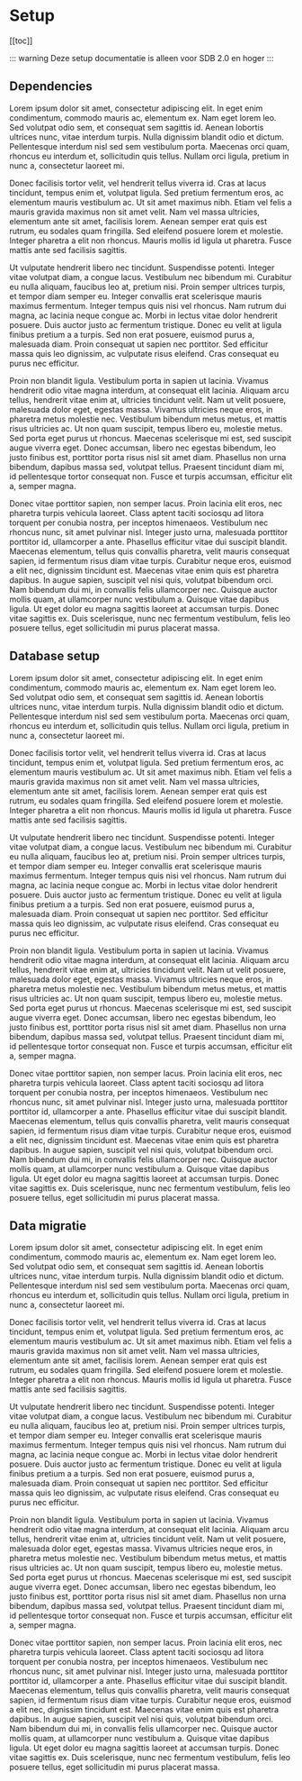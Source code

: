 # Setup

[[toc]]

::: warning
Deze setup documentatie is alleen voor SDB 2.0 en hoger
:::

## Dependencies

Lorem ipsum dolor sit amet, consectetur adipiscing elit. In eget enim condimentum, commodo mauris ac, elementum ex. Nam eget lorem leo. Sed volutpat odio sem, et consequat sem sagittis id. Aenean lobortis ultrices nunc, vitae interdum turpis. Nulla dignissim blandit odio et dictum. Pellentesque interdum nisl sed sem vestibulum porta. Maecenas orci quam, rhoncus eu interdum et, sollicitudin quis tellus. Nullam orci ligula, pretium in nunc a, consectetur laoreet mi.

Donec facilisis tortor velit, vel hendrerit tellus viverra id. Cras at lacus tincidunt, tempus enim et, volutpat ligula. Sed pretium fermentum eros, ac elementum mauris vestibulum ac. Ut sit amet maximus nibh. Etiam vel felis a mauris gravida maximus non sit amet velit. Nam vel massa ultricies, elementum ante sit amet, facilisis lorem. Aenean semper erat quis est rutrum, eu sodales quam fringilla. Sed eleifend posuere lorem et molestie. Integer pharetra a elit non rhoncus. Mauris mollis id ligula ut pharetra. Fusce mattis ante sed facilisis sagittis.

Ut vulputate hendrerit libero nec tincidunt. Suspendisse potenti. Integer vitae volutpat diam, a congue lacus. Vestibulum nec bibendum mi. Curabitur eu nulla aliquam, faucibus leo at, pretium nisi. Proin semper ultrices turpis, et tempor diam semper eu. Integer convallis erat scelerisque mauris maximus fermentum. Integer tempus quis nisi vel rhoncus. Nam rutrum dui magna, ac lacinia neque congue ac. Morbi in lectus vitae dolor hendrerit posuere. Duis auctor justo ac fermentum tristique. Donec eu velit at ligula finibus pretium a a turpis. Sed non erat posuere, euismod purus a, malesuada diam. Proin consequat ut sapien nec porttitor. Sed efficitur massa quis leo dignissim, ac vulputate risus eleifend. Cras consequat eu purus nec efficitur.

Proin non blandit ligula. Vestibulum porta in sapien ut lacinia. Vivamus hendrerit odio vitae magna interdum, at consequat elit lacinia. Aliquam arcu tellus, hendrerit vitae enim at, ultricies tincidunt velit. Nam ut velit posuere, malesuada dolor eget, egestas massa. Vivamus ultricies neque eros, in pharetra metus molestie nec. Vestibulum bibendum metus metus, et mattis risus ultricies ac. Ut non quam suscipit, tempus libero eu, molestie metus. Sed porta eget purus ut rhoncus. Maecenas scelerisque mi est, sed suscipit augue viverra eget. Donec accumsan, libero nec egestas bibendum, leo justo finibus est, porttitor porta risus nisl sit amet diam. Phasellus non urna bibendum, dapibus massa sed, volutpat tellus. Praesent tincidunt diam mi, id pellentesque tortor consequat non. Fusce et turpis accumsan, efficitur elit a, semper magna.

Donec vitae porttitor sapien, non semper lacus. Proin lacinia elit eros, nec pharetra turpis vehicula laoreet. Class aptent taciti sociosqu ad litora torquent per conubia nostra, per inceptos himenaeos. Vestibulum nec rhoncus nunc, sit amet pulvinar nisl. Integer justo urna, malesuada porttitor porttitor id, ullamcorper a ante. Phasellus efficitur vitae dui suscipit blandit. Maecenas elementum, tellus quis convallis pharetra, velit mauris consequat sapien, id fermentum risus diam vitae turpis. Curabitur neque eros, euismod a elit nec, dignissim tincidunt est. Maecenas vitae enim quis est pharetra dapibus. In augue sapien, suscipit vel nisi quis, volutpat bibendum orci. Nam bibendum dui mi, in convallis felis ullamcorper nec. Quisque auctor mollis quam, at ullamcorper nunc vestibulum a. Quisque vitae dapibus ligula. Ut eget dolor eu magna sagittis laoreet at accumsan turpis. Donec vitae sagittis ex. Duis scelerisque, nunc nec fermentum vestibulum, felis leo posuere tellus, eget sollicitudin mi purus placerat massa.

## Database setup

Lorem ipsum dolor sit amet, consectetur adipiscing elit. In eget enim condimentum, commodo mauris ac, elementum ex. Nam eget lorem leo. Sed volutpat odio sem, et consequat sem sagittis id. Aenean lobortis ultrices nunc, vitae interdum turpis. Nulla dignissim blandit odio et dictum. Pellentesque interdum nisl sed sem vestibulum porta. Maecenas orci quam, rhoncus eu interdum et, sollicitudin quis tellus. Nullam orci ligula, pretium in nunc a, consectetur laoreet mi.

Donec facilisis tortor velit, vel hendrerit tellus viverra id. Cras at lacus tincidunt, tempus enim et, volutpat ligula. Sed pretium fermentum eros, ac elementum mauris vestibulum ac. Ut sit amet maximus nibh. Etiam vel felis a mauris gravida maximus non sit amet velit. Nam vel massa ultricies, elementum ante sit amet, facilisis lorem. Aenean semper erat quis est rutrum, eu sodales quam fringilla. Sed eleifend posuere lorem et molestie. Integer pharetra a elit non rhoncus. Mauris mollis id ligula ut pharetra. Fusce mattis ante sed facilisis sagittis.

Ut vulputate hendrerit libero nec tincidunt. Suspendisse potenti. Integer vitae volutpat diam, a congue lacus. Vestibulum nec bibendum mi. Curabitur eu nulla aliquam, faucibus leo at, pretium nisi. Proin semper ultrices turpis, et tempor diam semper eu. Integer convallis erat scelerisque mauris maximus fermentum. Integer tempus quis nisi vel rhoncus. Nam rutrum dui magna, ac lacinia neque congue ac. Morbi in lectus vitae dolor hendrerit posuere. Duis auctor justo ac fermentum tristique. Donec eu velit at ligula finibus pretium a a turpis. Sed non erat posuere, euismod purus a, malesuada diam. Proin consequat ut sapien nec porttitor. Sed efficitur massa quis leo dignissim, ac vulputate risus eleifend. Cras consequat eu purus nec efficitur.

Proin non blandit ligula. Vestibulum porta in sapien ut lacinia. Vivamus hendrerit odio vitae magna interdum, at consequat elit lacinia. Aliquam arcu tellus, hendrerit vitae enim at, ultricies tincidunt velit. Nam ut velit posuere, malesuada dolor eget, egestas massa. Vivamus ultricies neque eros, in pharetra metus molestie nec. Vestibulum bibendum metus metus, et mattis risus ultricies ac. Ut non quam suscipit, tempus libero eu, molestie metus. Sed porta eget purus ut rhoncus. Maecenas scelerisque mi est, sed suscipit augue viverra eget. Donec accumsan, libero nec egestas bibendum, leo justo finibus est, porttitor porta risus nisl sit amet diam. Phasellus non urna bibendum, dapibus massa sed, volutpat tellus. Praesent tincidunt diam mi, id pellentesque tortor consequat non. Fusce et turpis accumsan, efficitur elit a, semper magna.

Donec vitae porttitor sapien, non semper lacus. Proin lacinia elit eros, nec pharetra turpis vehicula laoreet. Class aptent taciti sociosqu ad litora torquent per conubia nostra, per inceptos himenaeos. Vestibulum nec rhoncus nunc, sit amet pulvinar nisl. Integer justo urna, malesuada porttitor porttitor id, ullamcorper a ante. Phasellus efficitur vitae dui suscipit blandit. Maecenas elementum, tellus quis convallis pharetra, velit mauris consequat sapien, id fermentum risus diam vitae turpis. Curabitur neque eros, euismod a elit nec, dignissim tincidunt est. Maecenas vitae enim quis est pharetra dapibus. In augue sapien, suscipit vel nisi quis, volutpat bibendum orci. Nam bibendum dui mi, in convallis felis ullamcorper nec. Quisque auctor mollis quam, at ullamcorper nunc vestibulum a. Quisque vitae dapibus ligula. Ut eget dolor eu magna sagittis laoreet at accumsan turpis. Donec vitae sagittis ex. Duis scelerisque, nunc nec fermentum vestibulum, felis leo posuere tellus, eget sollicitudin mi purus placerat massa.

## Data migratie

Lorem ipsum dolor sit amet, consectetur adipiscing elit. In eget enim condimentum, commodo mauris ac, elementum ex. Nam eget lorem leo. Sed volutpat odio sem, et consequat sem sagittis id. Aenean lobortis ultrices nunc, vitae interdum turpis. Nulla dignissim blandit odio et dictum. Pellentesque interdum nisl sed sem vestibulum porta. Maecenas orci quam, rhoncus eu interdum et, sollicitudin quis tellus. Nullam orci ligula, pretium in nunc a, consectetur laoreet mi.

Donec facilisis tortor velit, vel hendrerit tellus viverra id. Cras at lacus tincidunt, tempus enim et, volutpat ligula. Sed pretium fermentum eros, ac elementum mauris vestibulum ac. Ut sit amet maximus nibh. Etiam vel felis a mauris gravida maximus non sit amet velit. Nam vel massa ultricies, elementum ante sit amet, facilisis lorem. Aenean semper erat quis est rutrum, eu sodales quam fringilla. Sed eleifend posuere lorem et molestie. Integer pharetra a elit non rhoncus. Mauris mollis id ligula ut pharetra. Fusce mattis ante sed facilisis sagittis.

Ut vulputate hendrerit libero nec tincidunt. Suspendisse potenti. Integer vitae volutpat diam, a congue lacus. Vestibulum nec bibendum mi. Curabitur eu nulla aliquam, faucibus leo at, pretium nisi. Proin semper ultrices turpis, et tempor diam semper eu. Integer convallis erat scelerisque mauris maximus fermentum. Integer tempus quis nisi vel rhoncus. Nam rutrum dui magna, ac lacinia neque congue ac. Morbi in lectus vitae dolor hendrerit posuere. Duis auctor justo ac fermentum tristique. Donec eu velit at ligula finibus pretium a a turpis. Sed non erat posuere, euismod purus a, malesuada diam. Proin consequat ut sapien nec porttitor. Sed efficitur massa quis leo dignissim, ac vulputate risus eleifend. Cras consequat eu purus nec efficitur.

Proin non blandit ligula. Vestibulum porta in sapien ut lacinia. Vivamus hendrerit odio vitae magna interdum, at consequat elit lacinia. Aliquam arcu tellus, hendrerit vitae enim at, ultricies tincidunt velit. Nam ut velit posuere, malesuada dolor eget, egestas massa. Vivamus ultricies neque eros, in pharetra metus molestie nec. Vestibulum bibendum metus metus, et mattis risus ultricies ac. Ut non quam suscipit, tempus libero eu, molestie metus. Sed porta eget purus ut rhoncus. Maecenas scelerisque mi est, sed suscipit augue viverra eget. Donec accumsan, libero nec egestas bibendum, leo justo finibus est, porttitor porta risus nisl sit amet diam. Phasellus non urna bibendum, dapibus massa sed, volutpat tellus. Praesent tincidunt diam mi, id pellentesque tortor consequat non. Fusce et turpis accumsan, efficitur elit a, semper magna.

Donec vitae porttitor sapien, non semper lacus. Proin lacinia elit eros, nec pharetra turpis vehicula laoreet. Class aptent taciti sociosqu ad litora torquent per conubia nostra, per inceptos himenaeos. Vestibulum nec rhoncus nunc, sit amet pulvinar nisl. Integer justo urna, malesuada porttitor porttitor id, ullamcorper a ante. Phasellus efficitur vitae dui suscipit blandit. Maecenas elementum, tellus quis convallis pharetra, velit mauris consequat sapien, id fermentum risus diam vitae turpis. Curabitur neque eros, euismod a elit nec, dignissim tincidunt est. Maecenas vitae enim quis est pharetra dapibus. In augue sapien, suscipit vel nisi quis, volutpat bibendum orci. Nam bibendum dui mi, in convallis felis ullamcorper nec. Quisque auctor mollis quam, at ullamcorper nunc vestibulum a. Quisque vitae dapibus ligula. Ut eget dolor eu magna sagittis laoreet at accumsan turpis. Donec vitae sagittis ex. Duis scelerisque, nunc nec fermentum vestibulum, felis leo posuere tellus, eget sollicitudin mi purus placerat massa.